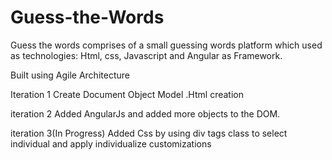 # Guess-the-Words
Guess the words comprises of a small guessing words platform which used as technologies: Html, css, Javascript and Angular as Framework.


Built using Agile Architecture

Iteration 1
Create Document Object Model
.Html creation 


iteration 2
Added AngularJs and added more objects to the DOM.


iteration 3(In Progress)
Added Css by using div tags class to select individual and apply individualize customizations
